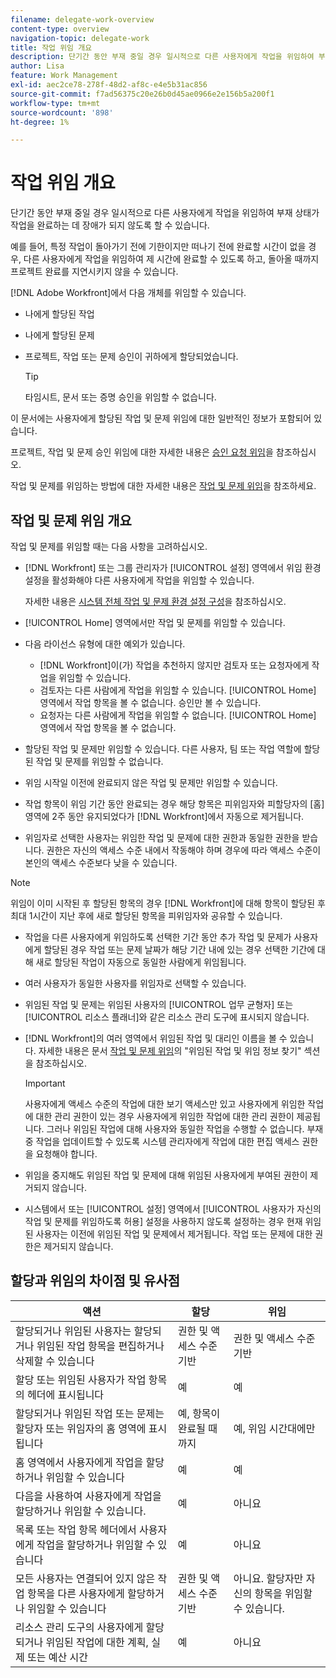 ```yaml
---
filename: delegate-work-overview
content-type: overview
navigation-topic: delegate-work
title: 작업 위임 개요
description: 단기간 동안 부재 중일 경우 일시적으로 다른 사용자에게 작업을 위임하여 부재 상태가 작업을 완료하는 데 장애가 되지 않도록 할 수 있습니다.
author: Lisa
feature: Work Management
exl-id: aec2ce78-278f-48d2-af8c-e4e5b31ac856
source-git-commit: f7ad56375c20e26b0d45ae0966e2e156b5a200f1
workflow-type: tm+mt
source-wordcount: '898'
ht-degree: 1%

---
```


# 작업 위임 개요

단기간 동안 부재 중일 경우 일시적으로 다른 사용자에게 작업을 위임하여 부재 상태가 작업을 완료하는 데 장애가 되지 않도록 할 수 있습니다.

예를 들어, 특정 작업이 돌아가기 전에 기한이지만 떠나기 전에 완료할 시간이 없을 경우, 다른 사용자에게 작업을 위임하여 제 시간에 완료할 수 있도록 하고, 돌아올 때까지 프로젝트 완료를 지연시키지 않을 수 있습니다.

[!DNL Adobe Workfront]에서 다음 개체를 위임할 수 있습니다.

<!--
  <li data-mc-conditions="QuicksilverOrClassic.Draft mode"> <p>Projects where you are designated as the Project Owner (not yet, not for the MVP)</p> </li>
  -->

* 나에게 할당된 작업
* 나에게 할당된 문제
* 프로젝트, 작업 또는 문제 승인이 귀하에게 할당되었습니다.

  >[!TIP]
  >
  >   타임시트, 문서 또는 증명 승인을 위임할 수 없습니다.


이 문서에는 사용자에게 할당된 작업 및 문제 위임에 대한 일반적인 정보가 포함되어 있습니다.

프로젝트, 작업 및 문제 승인 위임에 대한 자세한 내용은 [승인 요청 위임](../../review-and-approve-work/manage-approvals/delegate-approval-requests.md)을 참조하십시오.

작업 및 문제를 위임하는 방법에 대한 자세한 내용은 [작업 및 문제 위임](../../manage-work/delegate-work/how-to-delegate-work.md)을 참조하세요.

## 작업 및 문제 위임 개요

작업 및 문제를 위임할 때는 다음 사항을 고려하십시오.

* [!DNL Workfront] 또는 그룹 관리자가 [!UICONTROL 설정] 영역에서 위임 환경 설정을 활성화해야 다른 사용자에게 작업을 위임할 수 있습니다.

  자세한 내용은 [시스템 전체 작업 및 문제 환경 설정 구성](../../administration-and-setup/set-up-workfront/configure-system-defaults/set-task-issue-preferences.md)을 참조하십시오.

* [!UICONTROL Home] 영역에서만 작업 및 문제를 위임할 수 있습니다.
* 다음 라이선스 유형에 대한 예외가 있습니다.

   * [!DNL Workfront]이(가) 작업을 추천하지 않지만 검토자 또는 요청자에게 작업을 위임할 수 있습니다.
   * 검토자는 다른 사람에게 작업을 위임할 수 있습니다. [!UICONTROL Home] 영역에서 작업 항목을 볼 수 없습니다. 승인만 볼 수 있습니다.
   * 요청자는 다른 사람에게 작업을 위임할 수 없습니다. [!UICONTROL Home] 영역에서 작업 항목을 볼 수 없습니다.
* 할당된 작업 및 문제만 위임할 수 있습니다. 다른 사용자, 팀 또는 작업 역할에 할당된 작업 및 문제를 위임할 수 없습니다.
* 위임 시작일 이전에 완료되지 않은 작업 및 문제만 위임할 수 있습니다.
* 작업 항목이 위임 기간 동안 완료되는 경우 해당 항목은 피위임자와 피할당자의 [홈] 영역에 2주 동안 유지되었다가 [!DNL Workfront]에서 자동으로 제거됩니다.
* 위임자로 선택한 사용자는 위임한 작업 및 문제에 대한 권한과 동일한 권한을 받습니다. 권한은 자신의 액세스 수준 내에서 작동해야 하며 경우에 따라 액세스 수준이 본인의 액세스 수준보다 낮을 수 있습니다.

>[!NOTE]
>
>  위임이 이미 시작된 후 할당된 항목의 경우 [!DNL Workfront]에 대해 항목이 할당된 후 최대 1시간이 지난 후에 새로 할당된 항목을 피위임자와 공유할 수 있습니다.

* 작업을 다른 사용자에게 위임하도록 선택한 기간 동안 추가 작업 및 문제가 사용자에게 할당된 경우 작업 또는 문제 날짜가 해당 기간 내에 있는 경우 선택한 기간에 대해 새로 할당된 작업이 자동으로 동일한 사람에게 위임됩니다.
* 여러 사용자가 동일한 사용자를 위임자로 선택할 수 있습니다.
* 위임된 작업 및 문제는 위임된 사용자의 [!UICONTROL 업무 균형자] 또는 [!UICONTROL 리소스 플래너]와 같은 리소스 관리 도구에 표시되지 않습니다.
* [!DNL Workfront]의 여러 영역에서 위임된 작업 및 대리인 이름을 볼 수 있습니다. 자세한 내용은 문서 [작업 및 문제 위임](../delegate-work/how-to-delegate-work.md)의 &quot;위임된 작업 및 위임 정보 찾기&quot; 섹션을 참조하십시오.


  >[!IMPORTANT]
  >
  >  사용자에게 액세스 수준의 작업에 대한 보기 액세스만 있고 사용자에게 위임한 작업에 대한 관리 권한이 있는 경우 사용자에게 위임한 작업에 대한 관리 권한이 제공됩니다. 그러나 위임된 작업에 대해 사용자와 동일한 작업을 수행할 수 없습니다. 부재 중 작업을 업데이트할 수 있도록 시스템 관리자에게 작업에 대한 편집 액세스 권한을 요청해야 합니다.

* 위임을 중지해도 위임된 작업 및 문제에 대해 위임된 사용자에게 부여된 권한이 제거되지 않습니다.
* 시스템에서 또는 [!UICONTROL 설정] 영역에서 [!UICONTROL 사용자가 자신의 작업 및 문제를 위임하도록 허용] 설정을 사용하지 않도록 설정하는 경우 현재 위임된 사용자는 이전에 위임된 작업 및 문제에서 제거됩니다. 작업 또는 문제에 대한 권한은 제거되지 않습니다.

## 할당과 위임의 차이점 및 유사점

| 액션 | 할당 | 위임 |
|--------------------------------------------------------------------------------------------------------------------------------|---------------------------------------|-----------------------------------------------------|
| 할당되거나 위임된 사용자는 할당되거나 위임된 작업 항목을 편집하거나 삭제할 수 있습니다 | 권한 및 액세스 수준 기반 | 권한 및 액세스 수준 기반 |
| 할당 또는 위임된 사용자가 작업 항목의 헤더에 표시됩니다 | 예 | 예 |
| 할당되거나 위임된 작업 또는 문제는 할당자 또는 위임자의 홈 영역에 표시됩니다 | 예, 항목이 완료될 때까지 | 예, 위임 시간대에만 |
| 홈 영역에서 사용자에게 작업을 할당하거나 위임할 수 있습니다 | 예 | 예 |
| 다음을 사용하여 사용자에게 작업을 할당하거나 위임할 수 있습니다. | 예 | 아니요 |
| 목록 또는 작업 항목 헤더에서 사용자에게 작업을 할당하거나 위임할 수 있습니다 | 예 | 아니요 |
| 모든 사용자는 연결되어 있지 않은 작업 항목을 다른 사용자에게 할당하거나 위임할 수 있습니다 | 권한 및 액세스 수준 기반 | 아니요. 할당자만 자신의 항목을 위임할 수 있습니다. |
| 리소스 관리 도구의 사용자에게 할당되거나 위임된 작업에 대한 계획, 실제 또는 예산 시간 | 예 | 아니요 |
